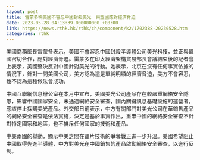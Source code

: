 ```yaml
---
layout: post
title: 雷蒙多稱美國不容忍中國封殺美光　與盟國應對經濟脅迫
date: 2023-05-28 04:13:39.000000000 +08:00
link: https://news.rthk.hk/rthk/ch/component/k2/1702388-20230528.htm
categories: rthk
---
```


美國商務部長雷蒙多表示，美國不會容忍中國封殺半導體公司美光科技，並正與盟國密切合作，應對經濟脅迫。雷蒙多在印太經濟架構貿易部長會議結束後的記者會上表示，美國堅決反對中國針對美光的行動。她表示，北京在沒有任何事實依據的情況下，針對一間美國公司，美方認為這是單純明顯的經濟脅迫，美方不會容忍，也不認為這種做法會成功。

中國互聯網信息辦公室在本月中宣布，美國美光公司產品存在較嚴重網絡安全隱患，影響中國國家安全，未通過網絡安全審查，國內關鍵訊息基礎設施的運營者，應該停止採購美光產品。外交部日前表示，中方有關部門對美光公司在華銷售產品的網絡安全審查是依法實施，決定是基於事實作出，重申中國的網絡安全審查不針對特定國家和地區，也不排斥任何國家的技術和產品。

中美兩國的舉動，顯示中美之間在晶片技術的爭奪戰正進一步升溫。美國希望阻止中國取得先進半導體，中方對美光在中國銷售的產品啟動網絡安全審查，以進行反制。
